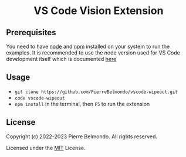 <h1 align="center">
VS Code Vision Extension
</h1>

## Prerequisites

You need to have [node](https://nodejs.org/en/) and [npm](https://nodejs.org/en/) installed on your system to run the examples. It is recommended to use the node version used for VS Code development itself which is documented [here](https://github.com/Microsoft/vscode/wiki/How-to-Contribute#prerequisites)

## Usage

- `git clone https://github.com/PierreBelmondo/vscode-wipeout.git`
- `code vscode-wipeout`
- `npm install` in the terminal, then `F5` to run the extension

## License

Copyright (c) 2022-2023 Pierre Belmondo. All rights reserved.

Licensed under the [MIT](https://github.com/PierreBelmondo/vscode-wipeout/blob/main/LICENSE) License.